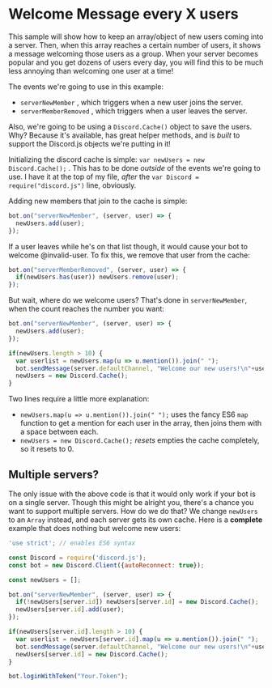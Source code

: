 # Welcome Message every X users

This sample will show how to keep an array/object of new users coming into a server. Then, when this array reaches a certain number of users, it shows a message welcoming those users as a group. When your server becomes popular and you get dozens of users every day, you will find this to be much less annoying than welcoming one user at a time!

The events we're going to use in this example: 
* `serverNewMember` , which triggers when a new user joins the server.
* `serverMemberRemoved` , which triggers when a user leaves the server.

Also, we're going to be using a `Discord.Cache()` object to save the users. Why? Because it's available, has great helper methods, and is *built* to support the Discord.js objects we're putting in it!

Initializing the discord cache is simple: `var newUsers = new Discord.Cache();` . This has to be done *outside* of the events we're going to use. I have it at the top of my file, *after* the `var Discord = require("discord.js")` line, obviously.

Adding new members that join to the cache is simple:

```js
bot.on("serverNewMember", (server, user) => {
  newUsers.add(user);
});
```

If a user leaves while he's on that list though, it would cause your bot to welcome @invalid-user. To fix this, we remove that user from the cache: 

```js
bot.on("serverMemberRemoved", (server, user) => {
  if(newUsers.has(user)) newUsers.remove(user);
});
```

But wait, where do we welcome users? That's done in `serverNewMember`, when the count reaches the number you want: 

```js
bot.on("serverNewMember", (server, user) => {
  newUsers.add(user);
});

if(newUsers.length > 10) {
  var userlist = newUsers.map(u => u.mention()).join(" ");
  bot.sendMessage(server.defaultChannel, "Welcome our new users!\n"+userlist);
  newUsers = new Discord.Cache();
}
```

Two lines require a little more explanation: 
* `newUsers.map(u => u.mention()).join(" ");` uses the fancy ES6 `map` function to get a mention for each user in the array, then joins them with a space between each.
* `newUsers = new Discord.Cache();` *resets* empties the cache completely, so it resets to 0.

## Multiple servers?

The only issue with the above code is that it would only work if your bot is on a single server. Though this might be alright you, there's a chance you want to support multiple servers. How do we do that? We change `newUsers` to an `Array` instead, and each server gets its own cache. Here is a **complete** example that does nothing but welcome new users: 

```js
'use strict'; // enables ES6 syntax

const Discord = require('discord.js');
const bot = new Discord.Client({autoReconnect: true});

const newUsers = [];

bot.on("serverNewMember", (server, user) => {
  if(!newUsers[server.id]) newUsers[server.id] = new Discord.Cache();
  newUsers[server.id].add(user);
});

if(newUsers[server.id].length > 10) {
  var userlist = newUsers[server.id].map(u => u.mention()).join(" ");
  bot.sendMessage(server.defaultChannel, "Welcome our new users!\n"+userlist);
  newUsers[server.id] = new Discord.Cache();
}

bot.loginWithToken("Your.Token");
```